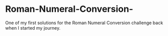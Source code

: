 # Roman-Numeral-Conversion-
One of my first solutions for the Roman Numeral Conversion challenge back when I started my journey.
